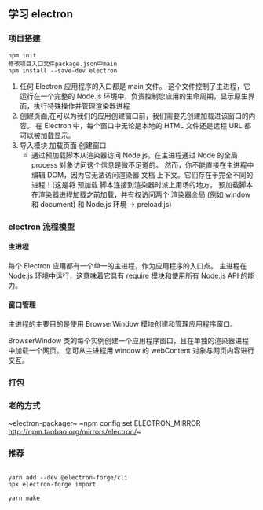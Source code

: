 ## 学习 electron

### 项目搭建

```
npm init
修改项目入口文件package.json中main
npm install --save-dev electron
```

1. 任何 Electron 应用程序的入口都是 main 文件。 这个文件控制了主进程，它运行在一个完整的 Node.js 环境中，负责控制您应用的生命周期，显示原生界面，执行特殊操作并管理渲染器进程
2. 创建页面,在可以为我们的应用创建窗口前，我们需要先创建加载进该窗口的内容。 在 Electron 中，每个窗口中无论是本地的 HTML 文件还是远程 URL 都可以被加载显示。
3. 导入模块 加载页面 创建窗口
   - 通过预加载脚本从渲染器访问 Node.js。在主进程通过 Node 的全局 process 对象访问这个信息是微不足道的。 然而，你不能直接在主进程中编辑 DOM，因为它无法访问渲染器 文档 上下文。它们存在于完全不同的进程！(这是将 预加载 脚本连接到渲染器时派上用场的地方。 预加载脚本在渲染器进程加载之前加载，并有权访问两个 渲染器全局 (例如 window 和 document) 和 Node.js 环境 -> preload.js)

### electron 流程模型

#### 主进程

每个 Electron 应用都有一个单一的主进程，作为应用程序的入口点。 主进程在 Node.js 环境中运行，这意味着它具有 require 模块和使用所有 Node.js API 的能力。

#### 窗口管理

主进程的主要目的是使用 BrowserWindow 模块创建和管理应用程序窗口。

BrowserWindow 类的每个实例创建一个应用程序窗口，且在单独的渲染器进程中加载一个网页。 您可从主进程用 window 的 webContent 对象与网页内容进行交互。

### 打包
### 老的方式
~electron-packager~
~npm config set ELECTRON_MIRROR http://npm.taobao.org/mirrors/electron/~

### 推荐
```shell

yarn add --dev @electron-forge/cli
npx electron-forge import

yarn make
```
